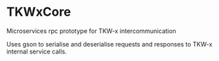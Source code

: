 # TKWxCore
Microservices rpc prototype for TKW-x intercommunication 

Uses gson to serialise and deserialise requests and responses to TKW-x internal service calls.
